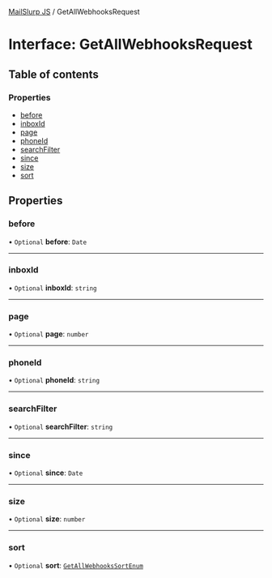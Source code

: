 [MailSlurp JS](../README.md) / GetAllWebhooksRequest

# Interface: GetAllWebhooksRequest

## Table of contents

### Properties

- [before](GetAllWebhooksRequest.md#before)
- [inboxId](GetAllWebhooksRequest.md#inboxid)
- [page](GetAllWebhooksRequest.md#page)
- [phoneId](GetAllWebhooksRequest.md#phoneid)
- [searchFilter](GetAllWebhooksRequest.md#searchfilter)
- [since](GetAllWebhooksRequest.md#since)
- [size](GetAllWebhooksRequest.md#size)
- [sort](GetAllWebhooksRequest.md#sort)

## Properties

### before

• `Optional` **before**: `Date`

___

### inboxId

• `Optional` **inboxId**: `string`

___

### page

• `Optional` **page**: `number`

___

### phoneId

• `Optional` **phoneId**: `string`

___

### searchFilter

• `Optional` **searchFilter**: `string`

___

### since

• `Optional` **since**: `Date`

___

### size

• `Optional` **size**: `number`

___

### sort

• `Optional` **sort**: [`GetAllWebhooksSortEnum`](../enums/GetAllWebhooksSortEnum.md)

